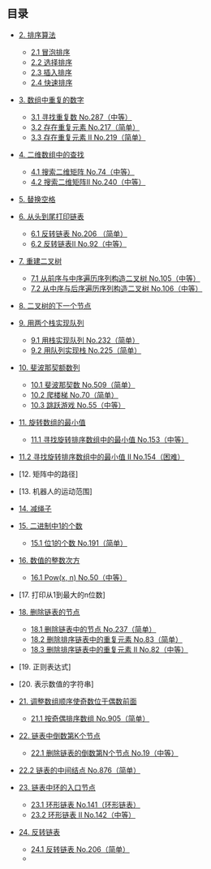 ## 目录

- [2. 排序算法](./Python.md/#id2)
  - [2.1 冒泡排序](./Python.md/#id21)
  - [2.2 选择排序](./Python.md/#id22)
  - [2.3 插入排序](./Python.md/#id23)
  - [2.4 快速排序](./Python.md/#id24)
  
- [3. 数组中重复的数字](./Python.md/#id3)
  - [3.1 寻找重复数 No.287（中等）](./Python.md/#id31)
  - [3.2 存在重复元素 No.217（简单）](./Python.md/#id32)
  - [3.3 存在重复元素 II No.219（简单）](./Python.md/#id33)
  
- [4. 二维数组中的查找](./Python.md/#id4)
  - [4.1 搜索二维矩阵 No.74（中等）](./Python.md/#id41)
  - [4.2 搜索二维矩阵II No.240（中等）](./Python.md/#id42)
  
- [5. 替换空格](./Python.md/#id5)

- [6. 从头到尾打印链表](./Python.md/#id6)
  - [6.1 反转链表 No.206 （简单）](./Python.md/#id61)
  - [6.2 反转链表II No.92（中等）](./Python.md/#id62)
  
- [7. 重建二叉树](./Python.md/#id7)
  - [7.1 从前序与中序遍历序列构造二叉树 No.105（中等）](./Python.md/#id71)
  - [7.2 从中序与后序遍历序列构造二叉树 No.106（中等）](./Python.md/#id72)
  
- [8. 二叉树的下一个节点](./Python.md/#id8)

- [9. 用两个栈实现队列](./Python.md/#id9)
  
  - [9.1 用栈实现队列 No.232（简单）](./Python.md/#id91)
  - [9.2 用队列实现栈 No.225（简单）](./Python.md/#id92)
  
- [10. 斐波那契额数列](./Python.md/#id10)

  - [10.1 斐波那契数 No.509（简单）](./Python.md/#id101)
  - [10.2 爬楼梯 No.70（简单）](./Python.md/#id102)
  - [10.3 跳跃游戏 No.55（中等）](./Python.md/#id103)

- [11. 旋转数组的最小值](./Python.md/#id11)

  - [11.1 寻找旋转排序数组中的最小值 No.153（中等）](./Python.md/#id111)
  
- [11.2 寻找旋转排序数组中的最小值 II No.154（困难）](./Python.md/#id112)
  
- [12. 矩阵中的路径]

- [13. 机器人的运动范围]

- [14. 减绳子](./Python.md/#id14)

- [15. 二进制中1的个数](./Python.md/#id15)

  - [15.1 位1的个数 No.191（简单）](./Python.md/#id151)
  
- [16. 数值的整数次方](./Python.md/#id16)

  - [16.1 Pow(x, n) No.50（中等）](./Python.md/#id161)

- [17. 打印从1到最大的n位数]

- [18. 删除链表的节点](./Python.md/#id18)

  - [18.1 删除链表中的节点 No.237（简单）](./Python.md/#id181)
  - [18.2 删除排序链表中的重复元素 No.83（简单）](./Python.md/#id182)
  - [18.3 删除排序链表中的重复元素 II No.82（中等）](./Python.md/#id183)

- [19. 正则表达式]

- [20. 表示数值的字符串]

- [21. 调整数组顺序使奇数位于偶数前面](./Python.md/#id21)

  - [21.1 按奇偶排序数组 No.905（简单）](./Python.md/#id211)
  
- [22. 链表中倒数第K个节点](./Python.md/#id22)

  - [22.1 删除链表的倒数第N个节点 No.19（中等）](./Python.md/#id221)
- [22.2 链表的中间结点 No.876（简单）](./Python.md/#id222)
  
- [23. 链表中环的入口节点](./Python.md/#id23)

  - [23.1 环形链表 No.141（环形链表）](./Python.md/#id231)
  - [23.2 环形链表 II No.142（中等）](./Python.md/#id232)
  
- [24. 反转链表](./Python.md/#id24)

  - [24.1 反转链表 No.206（简单）](./Python.md/#id241)
  - 

  

  